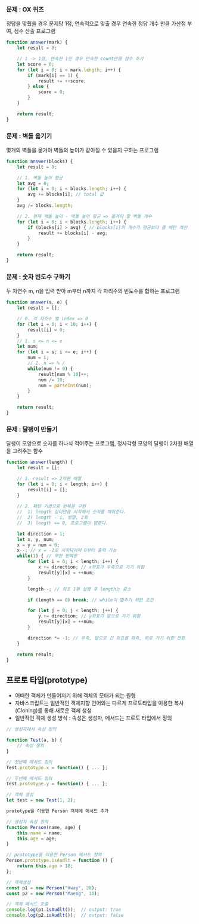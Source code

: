### 문제 : OX 퀴즈
정답을 맞췄을 경우 문제당 1점, 연속적으로 맞출 경우 연속한 정답 개수 만큼 가산점 부여, 점수 산출 프로그램
```js
function answer(mark) {
    let result = 0;

    // 1 -> 1점, 연속한 1인 경우 연속한 count만큼 점수 추가
    let score = 0;
    for (let i = 0; i < mark.length; i++) {
        if (mark[i] == 1) {
            result += ++score;
        } else {
            score = 0;
        }
    }

    return result;
}
```

### 문제 : 벽돌 옮기기
몇개의 벽돌을 옮겨야 벽돌의 높이가 같아질 수 있을지 구하는 프로그램
```js
function answer(blocks) {
    let result = 0;

    // 1. 벽돌 높이 평균
    let avg = 0;
    for (let i = 0; i < blocks.length; i++) {
        avg += blocks[i]; // total 값
    }
    avg /= blocks.length;

    // 2. 현재 벽돌 높이 - 벽돌 높이 평균 => 옮겨야 할 벽돌 개수
    for (let i = 0; i < blocks.length; i++) {
        if (blocks[i] > avg) { // blocks[i]의 개수가 평균보다 클 때만 계산
            result += blocks[i] - avg;
        }
    }

    return result;
}
```

### 문제 : 숫자 빈도수 구하기
두 자연수 m, n을 입력 받아 m부터 n까지 각 자리수의 빈도수를 합하는 프로그램
```js
function answer(s, e) {
    let result = [];

    // 0. 각 자릿수 별 index => 0
    for (let i = 0; i < 10; i++) {
        result[i] = 0;
    }
    // 1. s <= n <= e
    let num;
    for (let i = s; i <= e; i++) {
        num = i;
        // 2. n => % /
        while(num != 0) {
            result[num % 10]++;
            num /= 10;
            num = parseInt(num);
        }
    }

    return result;
}
```

### 문제 : 달팽이 만들기
달팽이 모양으로 숫자를 하나식 적어주는 프로그램, 정사각형 모양의 달팽이 2차원 배열을 그려주는 함수
```js
function answer(length) {
    let result = [];

    // 1. result => 2차원 배열
    for (let i = 0; i < length; i++) {
        result[i] = [];
    }
    
    // 2. 패턴 기반으로 반복문 구현
    //  1) length 길이만큼 시작해서 숫자를 채워준다.
    //  2) length - i, 방향, 2회
    //  3) length == 0, 프로그램이 멈춘다.

    let direction = 1;
    let x, y, num;
    x = y = num = 0;
    x--; // x = -1로 시작되어야 0부터 출력 가능
    while(1) { // 무한 반복문
        for (let i = 0; i < length; i++) {
            x += direction; // x좌표가 우측으로 가기 위함
            result[y][x] = ++num;
        }

        length--; // 최초 1회 실행 후 length는 감소

        if (length == 0) break; // while이 멈추기 위한 조건

        for (let j = 0; j < length; j++) {
            y += direction; // y좌표가 밑으로 가기 위함
            result[y][x] = ++num;
        }

        direction *= -1; // 우측, 밑으로 간 좌표를 좌측, 위로 가기 위한 전환
    }

    return result;
}
```

## 프로토 타입(prototype)
* 어떠한 객체가 만들어지기 위해 객체의 모태가 되는 원형
* 자바스크립트는 일반적인 객체지향 언어와는 다르게 프로토타입을 이용한 복사(Cloning)를 통해 새로운 객체 생성
* 일반적인 객체 생성 방식 : 속성은 생성자, 메서드는 프로토 타입에서 정의
```js
// 생성자에서 속성 정의

function Test(a, b) {
    // 속성 정의
}

// 첫번째 메서드 정의
Test.prototype.x = function() { ... };

// 두번째 메서드 정의
Test.prototype.y = function() { ... };

// 객체 생성
let test = new Test(1, 2);
```
```js
prototype을 이용한 Person 객체에 메서드 추가

// 생성자 속성 정의
function Person(name, age) {
    this.name = name;
    this.age = age;
}

// prototype을 이용한 Person 메서드 정의
Person.prototype.isAudlt = function () {
    return this.age > 18;
};

// 객체생성
const p1 = new Person("Hway", 28);
const p2 = new Person("Maeng", 16);

// 객체 메서드 호출
console.log(p1.isAudlt());  // output: true
console.log(p2.isAudlt());  // output: false
```
